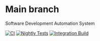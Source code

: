 # Main branch
Software Development Automation System

[![CI](https://github.com/Yuriy-Lapin/sdas/actions/workflows/main.yml/badge.svg)](https://github.com/Yuriy-Lapin/sdas/actions/workflows/main.yml)
[![Nightly Tests](https://github.com/Yuriy-Lapin/sdas/actions/workflows/nightly-test.yml/badge.svg)](https://github.com/Yuriy-Lapin/sdas/actions/workflows/nightly-test.yml)
[![Integration Build](https://github.com/Yuriy-Lapin/sdas/actions/workflows/integration.yml/badge.svg)](https://github.com/Yuriy-Lapin/sdas/actions/workflows/integration.yml)
